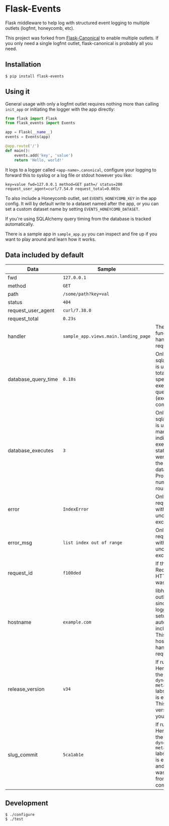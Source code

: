 Flask-Events
===============

Flask middleware to help log with structured event logging to multiple outlets (logfmt, honeycomb, etc).

This project was forked from [Flask-Canonical](https://github.com/megacool/flask-canonical/) to
enable multiple outlets. If you only need a single logfmt outlet, flask-canonical is probably all
you need.


Installation
------------

    $ pip install flask-events


Using it
--------

General usage with only a logfmt outlet requires nothing more than calling `init_app` or initiating
the logger with the app directly:

```python
from flask import Flask
from flask_events import Events

app = Flask(__name__)
events = Events(app)

@app.route('/')
def main():
    events.add('key', 'value')
    return 'Hello, world!'
```

It logs to a logger called `<app-name>.canonical`, configure your logging to forward this to syslog or a log file or stdout however you like:

    key=value fwd=127.0.0.1 method=GET path=/ status=200 request_user_agent=curl/7.54.0 request_total=0.003s

To also include a Honeycomb outlet, set `EVENTS_HONEYCOMB_KEY` in the app config. It will by default write to a dataset named after the app, or you can set a custom dataset name by setting `EVENTS_HONEYCOMB_DATASET`.

If you're using SQLAlchemy query timing from the database is tracked automatically.

There is a sample app in `sample_app.py` you can inspect and fire up if you want to play around and learn how it works.


Data included by default
------------------------

| Data | Sample | Notes |
| ---- | ------ | ----- |
| fwd  | `127.0.0.1` | |
| method | `GET` | |
| path | `/some/path?key=val` | |
| status | `404` | |
| request_user_agent | `curl/7.38.0` | |
| request_total | `0.23s` | |
| handler | `sample_app.views.main.landing_page` | The view function that handled the request. |
| database_query_time | `0.18s` | Only if sqlalchemy is used. The total time spent on executing db queries (excluding commit) |
| database_executes | `3` | Only if sqlalchemy is used. How many individual execute statements were sent to the database. Proxy for number of roundtrips. |
| error | `IndexError` | Only if the request fails with an uncaught exception. |
| error_msg | `list index out of range` | Only if the request fails with an uncaught exception. |
| request_id | `f100ded` | If the X-Request-ID HTTP header was present. |
| hostname | `example.com` | libhoney outlet only, since most logging setups automatically includes this. This is the host that handled the request. |
| release_version | `v34` | If running on Heroku and the `runtime-dyno-metadata` labs feature is enabled. This is the version of your app. |
| slug_commit | `5ca1ab1e` | If running on Heroku and the `runtime-dyno-metadata` labs feature is enabled, and the slug was built from a git commit. |


Development
-----------

    $ ./configure
    $ ./test
